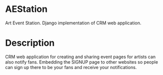 # AEStation
Art Event Station. Django implementation of CRM web application.

# Description
CRM web application for creating and sharing event pages for artists can also notify fans.
Embedding the SIGNUP page to other websites so people can sign up there to be your fans and receive your notifications.